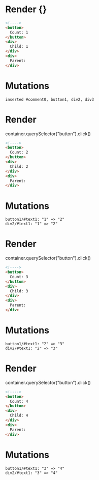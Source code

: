 # Render {}
```html
<!---->
<button>
  Count: 1
</button>
<div>
  Child: 1
</div>
<div>
  Parent: 
</div>
```

# Mutations
```
inserted #comment0, button1, div2, div3
```


# Render 
container.querySelector("button").click()

```html
<!---->
<button>
  Count: 2
</button>
<div>
  Child: 2
</div>
<div>
  Parent: 
</div>
```

# Mutations
```
button1/#text1: "1" => "2"
div2/#text1: "1" => "2"
```


# Render 
container.querySelector("button").click()

```html
<!---->
<button>
  Count: 3
</button>
<div>
  Child: 3
</div>
<div>
  Parent: 
</div>
```

# Mutations
```
button1/#text1: "2" => "3"
div2/#text1: "2" => "3"
```


# Render 
container.querySelector("button").click()

```html
<!---->
<button>
  Count: 4
</button>
<div>
  Child: 4
</div>
<div>
  Parent: 
</div>
```

# Mutations
```
button1/#text1: "3" => "4"
div2/#text1: "3" => "4"
```